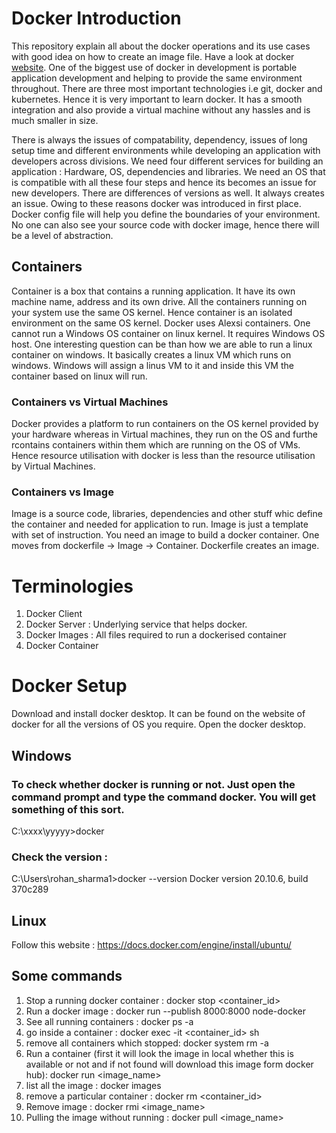 # Docker Introduction 
This repository explain all about the docker operations and its use cases with good idea on how to create an image file. Have a look at docker [website](https://www.docker.com/). One of the biggest use of docker in development is portable application development and helping to provide the same environment throughout. There are three most important technologies i.e git, docker and kubernetes. Hence it is very important to learn docker. It has a smooth integration and also provide a virtual machine without any hassles and is much smaller in size. 

There is always the issues of compatability, dependency, issues of long setup time and different environments while developing an application with developers across divisions. We need four different services for building an application : Hardware, OS, dependencies and libraries. We need an OS that is compatible with all these four steps and hence its becomes an issue for new developers. There are differences of versions as well. It always creates an issue. Owing to these reasons docker was introduced in first place. Docker config file will help you define the boundaries of your environment. No one can also see your source code with docker image, hence there will be a level of abstraction. 

## Containers 

Container is a box that contains a running application. It have its own machine name, address and its own drive. All the containers running on your system use the same OS kernel. Hence container is an isolated environment on the same OS kernel. Docker uses Alexsi containers. One cannot run a Windows OS container on linux kernel. It requires Windows OS host. One interesting question can be than how we are able to run a linux container on windows. It basically creates a linux VM which runs on windows. Windows will assign a linus VM to it and inside this VM the container based on linux will run. 

### Containers vs Virtual Machines 
Docker provides a platform to run containers on the OS kernel provided by your hardware whereas in Virtual machines, they run on the OS and furthe rcontains containers within them which are running on the OS of VMs. Hence resource utilisation with docker is less than the resource utilisation by Virtual Machines. 

### Containers vs Image
Image is a source code, libraries, dependencies and other stuff whic define the container and needed for application to run. Image is just a template with set of instruction. You need an image to build a docker container. One moves from dockerfile -> Image -> Container. Dockerfile creates an image. 

# Terminologies
1. Docker Client 
2. Docker Server : Underlying service that helps docker. 
3. Docker Images : All files required to run a dockerised container
4. Docker Container

# Docker Setup 
Download and install docker desktop. It can be found on the website of docker for all the versions of OS you require. Open the docker desktop. 

## Windows

### To check whether docker is running or not. Just open the command prompt and type the command docker. You will get something of this sort. 

C:\xxxx\yyyyy>docker

### Check the version : 
C:\Users\rohan_sharma1>docker --version
Docker version 20.10.6, build 370c289


## Linux 

Follow this website : https://docs.docker.com/engine/install/ubuntu/

## Some commands 

1. Stop a running docker container : docker stop <container_id>
2. Run a docker image :  docker run --publish 8000:8000 node-docker
3. See all running containers : docker ps -a
4. go inside a container : docker exec -it <container_id> sh
5. remove all containers which stopped: docker system rm -a
6. Run a container (first it will look the image in local whether this is available or not and if not found will download this image form docker hub): docker run <image_name> 
7. list all the image : docker images
8. remove a particular container : docker rm <container_id>
9. Remove image : docker rmi <image_name>
10. Pulling the image without running : docker pull <image_name>





